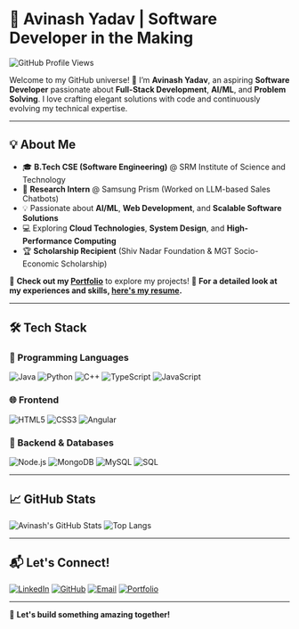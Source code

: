 # 🚀 Avinash Yadav | Software Developer in the Making

![GitHub Profile Views](https://komarev.com/ghpvc/?username=avinashyadavofficial&color=brightgreen)

Welcome to my GitHub universe! 🌌 I’m **Avinash Yadav**, an aspiring **Software Developer** passionate about **Full-Stack Development**, **AI/ML**, and **Problem Solving**. I love crafting elegant solutions with code and continuously evolving my technical expertise. 

---

## 💡 About Me

- 🎓 **B.Tech CSE (Software Engineering)** @ SRM Institute of Science and Technology
- 🏅 **Research Intern** @ Samsung Prism (Worked on LLM-based Sales Chatbots)
- 💡 Passionate about **AI/ML**, **Web Development**, and **Scalable Software Solutions**
- 💻 Exploring **Cloud Technologies**, **System Design**, and **High-Performance Computing**
- 🏆 **Scholarship Recipient** (Shiv Nadar Foundation & MGT Socio-Economic Scholarship)

📌 **Check out my [Portfolio](https://avinashyadavofficial.github.io/portfolio/)** to explore my projects!
📌 **For a detailed look at my experiences and skills, [here's my resume](https://drive.google.com/file/d/1BY-e3Q9zob1a2hA2l4gbvhi84ZVraUyN/view?usp=sharing).**

---

## 🛠 Tech Stack

### 🚀 Programming Languages
![Java](https://img.shields.io/badge/Java-ED8B00?style=for-the-badge&logo=java&logoColor=white)
![Python](https://img.shields.io/badge/Python-3776AB?style=for-the-badge&logo=python&logoColor=white)
![C++](https://img.shields.io/badge/C++-00599C?style=for-the-badge&logo=c%2B%2B&logoColor=white)
![TypeScript](https://img.shields.io/badge/TypeScript-007ACC?style=for-the-badge&logo=typescript&logoColor=white)
![JavaScript](https://img.shields.io/badge/JavaScript-F7DF1E?style=for-the-badge&logo=javascript&logoColor=black)

### 🌐 Frontend
![HTML5](https://img.shields.io/badge/HTML5-E34F26?style=for-the-badge&logo=html5&logoColor=white)
![CSS3](https://img.shields.io/badge/CSS3-1572B6?style=for-the-badge&logo=css3&logoColor=white)
![Angular](https://img.shields.io/badge/Angular-DD0031?style=for-the-badge&logo=angular&logoColor=white)

### 🔧 Backend & Databases
![Node.js](https://img.shields.io/badge/Node.js-43853D?style=for-the-badge&logo=node.js&logoColor=white)
![MongoDB](https://img.shields.io/badge/MongoDB-4EA94B?style=for-the-badge&logo=mongodb&logoColor=white)
![MySQL](https://img.shields.io/badge/MySQL-005C84?style=for-the-badge&logo=mysql&logoColor=white)
![SQL](https://img.shields.io/badge/SQL-4479A1?style=for-the-badge&logo=postgresql&logoColor=white)

---

## 📈 GitHub Stats

![Avinash's GitHub Stats](https://github-readme-stats.vercel.app/api?username=avinashyadavofficial&show_icons=true&theme=radical)
![Top Langs](https://github-readme-stats.vercel.app/api/top-langs/?username=avinashyadavofficial&layout=compact&theme=radical)

---

## 📬 Let's Connect!

[![LinkedIn](https://img.shields.io/badge/LinkedIn-0077B5?style=for-the-badge&logo=linkedin&logoColor=white)](https://www.linkedin.com/in/avinashyadav03/)
[![GitHub](https://img.shields.io/badge/GitHub-181717?style=for-the-badge&logo=github)](https://github.com/avinashyadavofficial)
[![Email](https://img.shields.io/badge/Email-D14836?style=for-the-badge&logo=gmail&logoColor=white)](mailto:ar5840@srmist.edu.in)
[![Portfolio](https://img.shields.io/badge/Portfolio-FF6F61?style=for-the-badge&logo=portfolio&logoColor=white)](https://avinashyadavofficial.github.io/portfolio/)

---

🚀 **Let's build something amazing together!**
